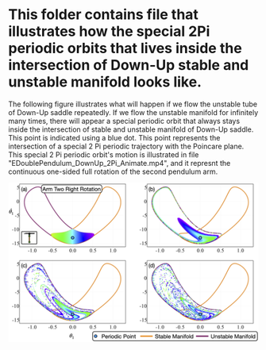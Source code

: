 # This folder contains file that illustrates how the special 2Pi periodic orbits that lives inside the intersection of Down-Up stable and unstable manifold looks like.

The following figure illustrates what will happen if we flow the unstable tube of Down-Up saddle repeatedly. If we flow the unstable manifold for infinitely many times, there will appear a special periodic orbit that always stays inside the intersection of stable and unstable manifold of Down-Up saddle. This point is indicated using a blue dot. This point represents the intersection of a special 2 Pi periodic trajectory with the Poincare plane. This special 2 Pi periodic orbit's motion is illustrated in file "EDoublePendulum_DownUp_2Pi_Animate.mp4", and it represnt the continuous one-sided full rotation of the second pendulum arm.

![](EDP_2Pi_PO_DownUp.png)
